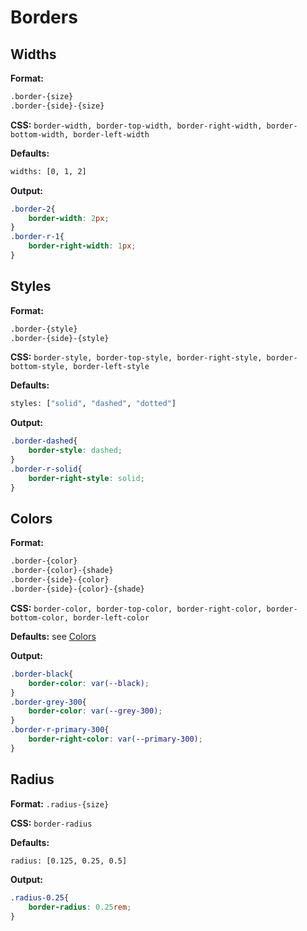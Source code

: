 # Borders

## Widths

**Format:**
```bash
.border-{size}
.border-{side}-{size}
```

**CSS:** `border-width, border-top-width, border-right-width, border-bottom-width, border-left-width`

**Defaults:**
```bash
widths: [0, 1, 2]
```

**Output:**
```css
.border-2{
    border-width: 2px;
}
.border-r-1{
    border-right-width: 1px;
}
```

## Styles

**Format:**
```bash
.border-{style}
.border-{side}-{style}
```

**CSS:** `border-style, border-top-style, border-right-style, border-bottom-style, border-left-style`

**Defaults:**
```bash
styles: ["solid", "dashed", "dotted"]
```

**Output:**
```css
.border-dashed{
    border-style: dashed;
}
.border-r-solid{
    border-right-style: solid;
}
```

## Colors

**Format:**
```bash
.border-{color}
.border-{color}-{shade}
.border-{side}-{color}
.border-{side}-{color}-{shade}
```

**CSS:** `border-color, border-top-color, border-right-color, border-bottom-color, border-left-color`

**Defaults:** see [Colors](https://github.com/codewithkyle/brixi/wiki/Colors)

**Output:**
```css
.border-black{
    border-color: var(--black);
}
.border-grey-300{
    border-color: var(--grey-300);
}
.border-r-primary-300{
    border-right-color: var(--primary-300);
}
```

## Radius

**Format:** `.radius-{size}`

**CSS:** `border-radius`

**Defaults:**
```bash
radius: [0.125, 0.25, 0.5]
```

**Output:**
```css
.radius-0.25{
    border-radius: 0.25rem;
}
```